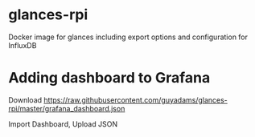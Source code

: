 # glances-rpi
Docker image for glances including export options and configuration for InfluxDB

# Adding dashboard to Grafana
Download https://raw.githubusercontent.com/guyadams/glances-rpi/master/grafana_dashboard.json

Import Dashboard, Upload JSON
